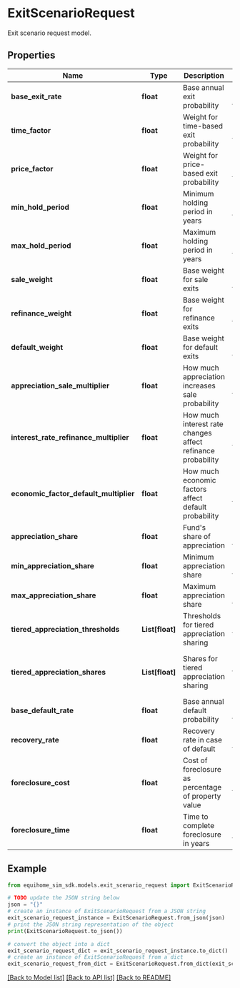 # ExitScenarioRequest

Exit scenario request model.

## Properties

Name | Type | Description | Notes
------------ | ------------- | ------------- | -------------
**base_exit_rate** | **float** | Base annual exit probability | [optional] [default to 0.1]
**time_factor** | **float** | Weight for time-based exit probability | [optional] [default to 0.4]
**price_factor** | **float** | Weight for price-based exit probability | [optional] [default to 0.6]
**min_hold_period** | **float** | Minimum holding period in years | [optional] [default to 1.0]
**max_hold_period** | **float** | Maximum holding period in years | [optional] [default to 10.0]
**sale_weight** | **float** | Base weight for sale exits | [optional] [default to 0.6]
**refinance_weight** | **float** | Base weight for refinance exits | [optional] [default to 0.3]
**default_weight** | **float** | Base weight for default exits | [optional] [default to 0.1]
**appreciation_sale_multiplier** | **float** | How much appreciation increases sale probability | [optional] [default to 2.0]
**interest_rate_refinance_multiplier** | **float** | How much interest rate changes affect refinance probability | [optional] [default to 3.0]
**economic_factor_default_multiplier** | **float** | How much economic factors affect default probability | [optional] [default to 2.0]
**appreciation_share** | **float** | Fund&#39;s share of appreciation | [optional] [default to 0.2]
**min_appreciation_share** | **float** | Minimum appreciation share | [optional] [default to 0.1]
**max_appreciation_share** | **float** | Maximum appreciation share | [optional] [default to 0.5]
**tiered_appreciation_thresholds** | **List[float]** | Thresholds for tiered appreciation sharing | [optional] [default to [0.2, 0.5, 1.0]]
**tiered_appreciation_shares** | **List[float]** | Shares for tiered appreciation sharing | [optional] [default to [0.1, 0.2, 0.3, 0.4]]
**base_default_rate** | **float** | Base annual default probability | [optional] [default to 0.01]
**recovery_rate** | **float** | Recovery rate in case of default | [optional] [default to 0.8]
**foreclosure_cost** | **float** | Cost of foreclosure as percentage of property value | [optional] [default to 0.1]
**foreclosure_time** | **float** | Time to complete foreclosure in years | [optional] [default to 1.0]

## Example

```python
from equihome_sim_sdk.models.exit_scenario_request import ExitScenarioRequest

# TODO update the JSON string below
json = "{}"
# create an instance of ExitScenarioRequest from a JSON string
exit_scenario_request_instance = ExitScenarioRequest.from_json(json)
# print the JSON string representation of the object
print(ExitScenarioRequest.to_json())

# convert the object into a dict
exit_scenario_request_dict = exit_scenario_request_instance.to_dict()
# create an instance of ExitScenarioRequest from a dict
exit_scenario_request_from_dict = ExitScenarioRequest.from_dict(exit_scenario_request_dict)
```
[[Back to Model list]](../README.md#documentation-for-models) [[Back to API list]](../README.md#documentation-for-api-endpoints) [[Back to README]](../README.md)


